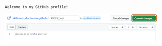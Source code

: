    ```
   Welcome to my GitHub profile!
   ```
   ![profile.md file screenshot](/images/my-profile-file.png)
